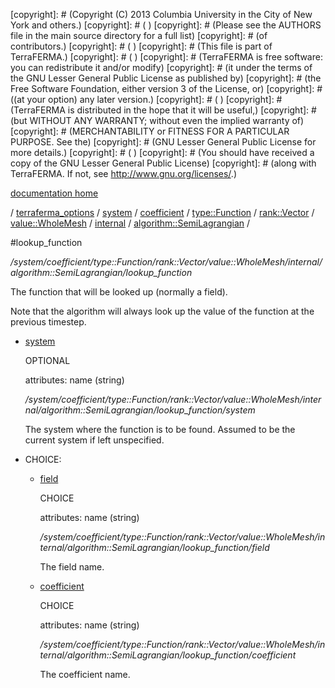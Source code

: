[copyright]: # (Copyright (C) 2013 Columbia University in the City of New York and others.)
[copyright]: # ( )
[copyright]: # (Please see the AUTHORS file in the main source directory for a full list)
[copyright]: # (of contributors.)
[copyright]: # ( )
[copyright]: # (This file is part of TerraFERMA.)
[copyright]: # ( )
[copyright]: # (TerraFERMA is free software: you can redistribute it and/or modify)
[copyright]: # (it under the terms of the GNU Lesser General Public License as published by)
[copyright]: # (the Free Software Foundation, either version 3 of the License, or)
[copyright]: # ((at your option) any later version.)
[copyright]: # ( )
[copyright]: # (TerraFERMA is distributed in the hope that it will be useful,)
[copyright]: # (but WITHOUT ANY WARRANTY; without even the implied warranty of)
[copyright]: # (MERCHANTABILITY or FITNESS FOR A PARTICULAR PURPOSE. See the)
[copyright]: # (GNU Lesser General Public License for more details.)
[copyright]: # ( )
[copyright]: # (You should have received a copy of the GNU Lesser General Public License)
[copyright]: # (along with TerraFERMA. If not, see <http://www.gnu.org/licenses/>.)

[documentation home](https://github.com/terraferma/terraferma/wiki/Documentation)

/ [terraferma_options](../../../../../../../../terraferma_options.md) / [system](../../../../../../../system.md) / [coefficient](../../../../../../coefficient.md) / [type::Function](../../../../../type__Function.md) / [rank::Vector](../../../../rank__Vector.md) / [value::WholeMesh](../../../value__WholeMesh.md) / [internal](../../internal.md) / [algorithm::SemiLagrangian](../algorithm__SemiLagrangian.md) /

#lookup_function

*/system/coefficient/type::Function/rank::Vector/value::WholeMesh/internal/algorithm::SemiLagrangian/lookup_function*

The function that will be looked up (normally a field).

Note that the algorithm will always look up the value of the function at the previous timestep.

* [system](lookup_function/system.md "child")

    OPTIONAL 

    attributes: name (string) 

    */system/coefficient/type::Function/rank::Vector/value::WholeMesh/internal/algorithm::SemiLagrangian/lookup_function/system*

    The system where the function is to be found.
    Assumed to be the current system if left unspecified.

* CHOICE:
    * [field](lookup_function/field.md "child")

        CHOICE 

        attributes: name (string) 

        */system/coefficient/type::Function/rank::Vector/value::WholeMesh/internal/algorithm::SemiLagrangian/lookup_function/field*

        The field name.

    * [coefficient](lookup_function/coefficient.md "child")

        CHOICE 

        attributes: name (string) 

        */system/coefficient/type::Function/rank::Vector/value::WholeMesh/internal/algorithm::SemiLagrangian/lookup_function/coefficient*

        The coefficient name.

[autogenerated]: # (This file was automatically generated from the schema file:/home/cwilson/repos/github/TerraFERMA/TerraFERMA/buckettools/schemas/function.rng.)

